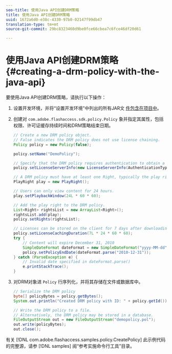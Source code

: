 ```yaml
---
seo-title: 使用Java API创建DRM策略
title: 使用Java API创建DRM策略
uuid: 1672a6d0-e38c-4330-97b0-02147f99db47
translation-type: tm+mt
source-git-commit: 29bc8323460d9be0fce66cbea7c6fce46df20d61

---
```



# 使用Java API创建DRM策略 {#creating-a-drm-policy-with-the-java-api}

要使用Java API创建DRM策略，请执行以下操作：

1. 设置开发环境，并将“设置开发环境”中列出的所有JAR文 [件包含在项目中](../../protecting-content/setting-up-the-sdk/setup-dev-env.md)。
1. 创建对 `com.adobe.flashaccess.sdk.policy.Policy` 象并指定其属性，包括权限、许可证缓存持续时间和DRM策略结束日期。

   ```java
   // Create a new DRM policy object.  
   // False indicates the DRM policy does not use license chaining.  
   Policy policy = new Policy(false);  
   
   policy.setName("DemoPolicy");  
   
   // Specify that the DRM policy requires authentication to obtain a license.  
   policy.setLicenseServerInfo(new LicenseServerInfo(AuthenticationType.UsernamePassword));  
   
   // A DRM policy must have at least one Right, typically the play right  
   PlayRight play = new PlayRight();  
   
   // Users can only view content for 24 hours.  
   play.setPlaybackWindow(24L * 60 * 60);  
   
   // Add the play right to the DRM policy.  
   List<Right> rightsList = new ArrayList<Right>();  
   rightsList.add(play);  
   policy.setRights(rightsList);  
   
   // Licenses can be stored on the client for 7 days after downloading  
   policy.setLicenseCachingDuration(7L * 24 * 60 * 60);  
   try {  
       // Content will expire December 31, 2010  
       SimpleDateFormat dateFormat = new SimpleDateFormat("yyyy-MM-dd");  
       policy.setPolicyEndDate(dateFormat.parse("2010-12-31"));  
   } catch (ParseException e) {  
       // Invalid date specified in dateFormat.parse()  
       e.printStackTrace();  
   } 
   ```

1. 对DRM对象进 `Policy` 行序列化，并将其存储在文件或数据库中。

   ```java
   // Serialize the DRM policy  
   byte[] policyBytes = policy.getBytes();  
   System.out.println("Created DRM policy with ID: " + policy.getId());  
   
   // Write the DRM policy to a file.   
   // Alternatively, the DRM policy may be stored in a database.  
   FileOutputStream out = new FileOutputStream("demopolicy.pol");  
   out.write(policyBytes);  
   out.close(); 
   ```

有关 [!DNL com.adobe.flashaccess.samples.policy.CreatePolicy] 此示例代码的完整源，请参 [!DNL samples] 阅“参考实施命令行工具”目录。
